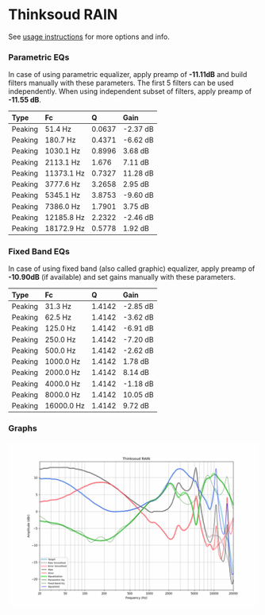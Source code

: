 # Thinksoud RAIN
See [usage instructions](https://github.com/jaakkopasanen/AutoEq#usage) for more options and info.

### Parametric EQs
In case of using parametric equalizer, apply preamp of **-11.11dB** and build filters manually
with these parameters. The first 5 filters can be used independently.
When using independent subset of filters, apply preamp of **-11.55 dB**.

| Type    | Fc         |      Q | Gain     |
|:--------|:-----------|:-------|:---------|
| Peaking | 51.4 Hz    | 0.0637 | -2.37 dB |
| Peaking | 180.7 Hz   | 0.4371 | -6.62 dB |
| Peaking | 1030.1 Hz  | 0.8996 | 3.68 dB  |
| Peaking | 2113.1 Hz  | 1.676  | 7.11 dB  |
| Peaking | 11373.1 Hz | 0.7327 | 11.28 dB |
| Peaking | 3777.6 Hz  | 3.2658 | 2.95 dB  |
| Peaking | 5345.1 Hz  | 3.8753 | -9.60 dB |
| Peaking | 7386.0 Hz  | 1.7901 | 3.75 dB  |
| Peaking | 12185.8 Hz | 2.2322 | -2.46 dB |
| Peaking | 18172.9 Hz | 0.5778 | 1.92 dB  |

### Fixed Band EQs
In case of using fixed band (also called graphic) equalizer, apply preamp of **-10.90dB**
(if available) and set gains manually with these parameters.

| Type    | Fc         |      Q | Gain     |
|:--------|:-----------|:-------|:---------|
| Peaking | 31.3 Hz    | 1.4142 | -2.85 dB |
| Peaking | 62.5 Hz    | 1.4142 | -3.62 dB |
| Peaking | 125.0 Hz   | 1.4142 | -6.91 dB |
| Peaking | 250.0 Hz   | 1.4142 | -7.20 dB |
| Peaking | 500.0 Hz   | 1.4142 | -2.62 dB |
| Peaking | 1000.0 Hz  | 1.4142 | 1.78 dB  |
| Peaking | 2000.0 Hz  | 1.4142 | 8.14 dB  |
| Peaking | 4000.0 Hz  | 1.4142 | -1.18 dB |
| Peaking | 8000.0 Hz  | 1.4142 | 10.05 dB |
| Peaking | 16000.0 Hz | 1.4142 | 9.72 dB  |

### Graphs
![](./Thinksoud%20RAIN.png)